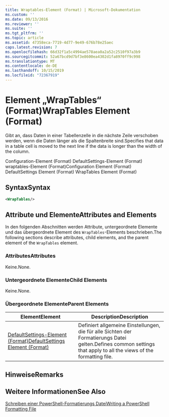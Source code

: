 ```yaml
---
title: Wraptables-Element (Format) | Microsoft-Dokumentation
ms.custom: ''
ms.date: 09/13/2016
ms.reviewer: ''
ms.suite: ''
ms.tgt_pltfrm: ''
ms.topic: article
ms.assetid: 47358eca-7719-4d77-9e49-676b78e25aec
caps.latest.revision: 7
ms.openlocfilehash: 66d32f1a5c4994ae578aea0a2a52c2510f97a3b9
ms.sourcegitcommit: 52a67bcd9d7bf3e8600ea4302d1fa8970ff9c998
ms.translationtype: MT
ms.contentlocale: de-DE
ms.lasthandoff: 10/15/2019
ms.locfileid: "72367919"
---
```

# <a name="wraptables-element-format"></a><span data-ttu-id="1bc2f-102">Element „WrapTables“ (Format)</span><span class="sxs-lookup"><span data-stu-id="1bc2f-102">WrapTables Element (Format)</span></span>

<span data-ttu-id="1bc2f-103">Gibt an, dass Daten in einer Tabellenzelle in die nächste Zeile verschoben werden, wenn die Daten länger als die Spaltenbreite sind.</span><span class="sxs-lookup"><span data-stu-id="1bc2f-103">Specifies that data in a table cell is moved to the next line if the data is longer than the width of the column.</span></span>

<span data-ttu-id="1bc2f-104">Configuration-Element (Format) DefaultSettings-Element (Format) wraptables-Element (Format)</span><span class="sxs-lookup"><span data-stu-id="1bc2f-104">Configuration Element (Format) DefaultSettings Element (Format) WrapTables Element (Format)</span></span>

## <a name="syntax"></a><span data-ttu-id="1bc2f-105">Syntax</span><span class="sxs-lookup"><span data-stu-id="1bc2f-105">Syntax</span></span>

```xml
<WrapTables/>
```

## <a name="attributes-and-elements"></a><span data-ttu-id="1bc2f-106">Attribute und Elemente</span><span class="sxs-lookup"><span data-stu-id="1bc2f-106">Attributes and Elements</span></span>

<span data-ttu-id="1bc2f-107">In den folgenden Abschnitten werden Attribute, untergeordnete Elemente und das übergeordnete Element des `WrapTables`-Elements beschrieben.</span><span class="sxs-lookup"><span data-stu-id="1bc2f-107">The following sections describe attributes, child elements, and the parent element of the `WrapTables` element.</span></span>

### <a name="attributes"></a><span data-ttu-id="1bc2f-108">Attributes</span><span class="sxs-lookup"><span data-stu-id="1bc2f-108">Attributes</span></span>

<span data-ttu-id="1bc2f-109">Keine.</span><span class="sxs-lookup"><span data-stu-id="1bc2f-109">None.</span></span>

### <a name="child-elements"></a><span data-ttu-id="1bc2f-110">Untergeordnete Elemente</span><span class="sxs-lookup"><span data-stu-id="1bc2f-110">Child Elements</span></span>

<span data-ttu-id="1bc2f-111">Keine.</span><span class="sxs-lookup"><span data-stu-id="1bc2f-111">None.</span></span>

### <a name="parent-elements"></a><span data-ttu-id="1bc2f-112">Übergeordnete Elemente</span><span class="sxs-lookup"><span data-stu-id="1bc2f-112">Parent Elements</span></span>

|<span data-ttu-id="1bc2f-113">Element</span><span class="sxs-lookup"><span data-stu-id="1bc2f-113">Element</span></span>|<span data-ttu-id="1bc2f-114">Description</span><span class="sxs-lookup"><span data-stu-id="1bc2f-114">Description</span></span>|
|-------------|-----------------|
|[<span data-ttu-id="1bc2f-115">DefaultSettings-Element (Format)</span><span class="sxs-lookup"><span data-stu-id="1bc2f-115">DefaultSettings Element (Format)</span></span>](./defaultsettings-element-format.md)|<span data-ttu-id="1bc2f-116">Definiert allgemeine Einstellungen, die für alle Sichten der Formatierungs Datei gelten.</span><span class="sxs-lookup"><span data-stu-id="1bc2f-116">Defines common settings that apply to all the views of the formatting file.</span></span>|

## <a name="remarks"></a><span data-ttu-id="1bc2f-117">Hinweise</span><span class="sxs-lookup"><span data-stu-id="1bc2f-117">Remarks</span></span>

## <a name="see-also"></a><span data-ttu-id="1bc2f-118">Weitere Informationen</span><span class="sxs-lookup"><span data-stu-id="1bc2f-118">See Also</span></span>

[<span data-ttu-id="1bc2f-119">Schreiben einer PowerShell-Formatierungs Datei</span><span class="sxs-lookup"><span data-stu-id="1bc2f-119">Writing a PowerShell Formatting File</span></span>](./writing-a-powershell-formatting-file.md)
